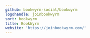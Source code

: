 ```yaml
---
github: bookwyrm-social/bookwyrm
logohandle: joinbookwyrm
sort: bookwyrm
title: BookWyrm
website: 'https://joinbookwyrm.com/'
---
```

